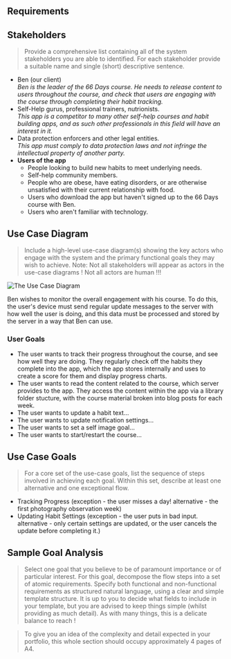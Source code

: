 Requirements
------------

## Stakeholders
> Provide a comprehensive list containing all of the system stakeholders you are able to identified. For each stakeholder provide a suitable name and single (short) descriptive sentence.

- Ben (our client)<br>
*Ben is the leader of the 66 Days course. He needs to release content to users throughout the course, and check that users are engaging with the course through completing their habit tracking.*
- Self-Help gurus, professional trainers, nutrionists.<br>
*This app is a competitor to many other self-help courses and habit building apps, and as such other professionals in this field will have an interest in it.*
- Data protection enforcers and other legal entities.<br>
*This app must comply to data protection laws and not infringe the intellectual property of another party.*
- **Users of the app**
  - People looking to build new habits to meet underlying needs.
  - Self-help community members.
  - People who are obese, have eating disorders, or are otherwise unsatisfied with their current relationship with food.
  - Users who download the app but haven't signed up to the 66 Days course with Ben.
  - Users who aren't familiar with technology.

## Use Case Diagram
> Include a high-level use-case diagram(s) showing the key actors who engage with the system and the primary functional goals they may wish to achieve. Note: Not all stakeholders will appear as actors in the use-case diagrams ! Not all actors are human !!!

![The Use Case Diagram](https://i.imgur.com/6wA9GGc.jpg)

Ben wishes to monitor the overall engagement with his course. To do this, the user's device must send regular update messages to the server with how well the user is doing, and this data must be processed and stored by the server in a way that Ben can use.

### User Goals
* The user wants to track their progress throughout the course, and see how well they are doing. They regularly check off the habits they complete into the app, which the app stores internally and uses to create a score for them and display progress charts. 
* The user wants to read the content related to the course, which server provides to the app. They access the content within the app via a library folder stucture, with the course material broken into blog posts for each week.
* The user wants to update a habit text...
* The user wants to update notification settings...
* The user wants to set a self image goal...
* The user wants to start/restart the course...

## Use Case Goals
> For a core set of the use-case goals, list the sequence of steps involved in achieving each goal. Within this set, describe at least one alternative and one exceptional flow.

* Tracking Progress (exception - the user misses a day! alternative - the first photography observation week)
* Updating Habit Settings (exception - the user puts in bad input. alternative - only certain settings are updated, or the user cancels the update before completing it.)

## Sample Goal Analysis

> Select one goal that you believe to be of paramount importance or of particular interest. For this goal, decompose the flow steps into a set of atomic requirements. Specify both functional and non-functional requirements as structured natural language, using a clear and simple template structure. It is up to you to decide what fields to include in your template, but you are advised to keep things simple (whilst providing as much detail). As with many things, this is a delicate balance to reach !

> To give you an idea of the complexity and detail expected in your portfolio, this whole section should occupy approximately 4 pages of A4.

